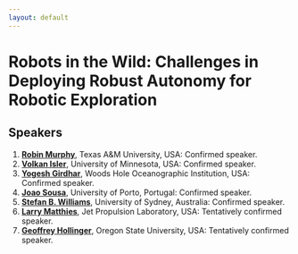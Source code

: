 ```yaml
---
layout: default
---
```


# **Robots in the Wild: Challenges in Deploying Robust Autonomy for Robotic Exploration**

## **Speakers**

1. [**Robin Murphy**](http://faculty.cse.tamu.edu/murphy/), Texas A&M University, USA: Confirmed speaker.
2. [**Volkan Isler**](https://www-users.cs.umn.edu/~isler/), University of Minnesota, USA: Confirmed speaker.
3. [**Yogesh Girdhar**](http://warp.whoi.edu/), Woods Hole Oceanographic Institution, USA: Confirmed speaker.
4. [**Joao Sousa**](https://whale.fe.up.pt/member/jo%C3%A3o-sousa), University of Porto, Portugal: Confirmed speaker.
5. [**Stefan B. Williams**](https://sydney.edu.au/engineering/people/stefan.williams.php), University of Sydney, Australia: Confirmed speaker.
6. [**Larry Matthies**](https://www-robotics.jpl.nasa.gov/people/Larry_Matthies/), Jet Propulsion Laboratory, USA: Tentatively confirmed speaker.
7. [**Geoffrey Hollinger**](http://research.engr.oregonstate.edu/rdml/), Oregon State University, USA: Tentatively confirmed speaker.